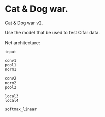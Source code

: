 # Cat & Dog war.
Cat & Dog war v2.

Use the model that be used to test Cifar data.

Net architecture:
```
input

conv1
pool1
norm1

conv2
norm2
pool2

local3
local4

softmax_linear
```
